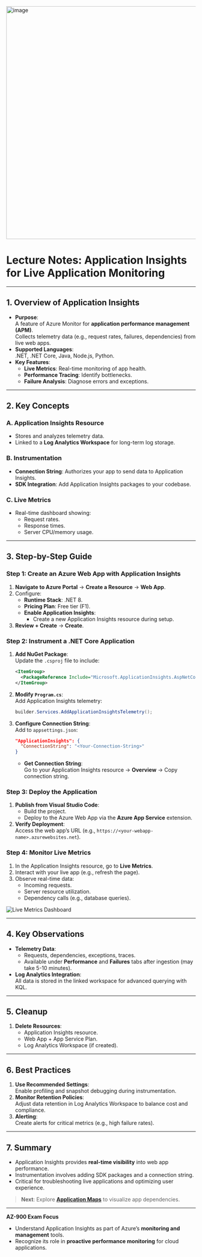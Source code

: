 
<img width="618" alt="image" src="https://github.com/user-attachments/assets/8c955e27-562d-41ca-bf58-80f8923068a7" />


# Lecture Notes: Application Insights for Live Application Monitoring

---

## **1. Overview of Application Insights**
- **Purpose**:  
  A feature of Azure Monitor for **application performance management (APM)**.  
  Collects telemetry data (e.g., request rates, failures, dependencies) from live web apps.  
- **Supported Languages**:  
  .NET, .NET Core, Java, Node.js, Python.  
- **Key Features**:  
  - **Live Metrics**: Real-time monitoring of app health.  
  - **Performance Tracing**: Identify bottlenecks.  
  - **Failure Analysis**: Diagnose errors and exceptions.  

---

## **2. Key Concepts**  
### **A. Application Insights Resource**  
- Stores and analyzes telemetry data.  
- Linked to a **Log Analytics Workspace** for long-term log storage.  

### **B. Instrumentation**  
- **Connection String**: Authorizes your app to send data to Application Insights.  
- **SDK Integration**: Add Application Insights packages to your codebase.  

### **C. Live Metrics**  
- Real-time dashboard showing:  
  - Request rates.  
  - Response times.  
  - Server CPU/memory usage.  

---

## **3. Step-by-Step Guide**  

### **Step 1: Create an Azure Web App with Application Insights**  
1. **Navigate to Azure Portal** → **Create a Resource** → **Web App**.  
2. Configure:  
   - **Runtime Stack**: .NET 8.  
   - **Pricing Plan**: Free tier (F1).  
   - **Enable Application Insights**:  
     - Create a new Application Insights resource during setup.  
3. **Review + Create** → **Create**.  

### **Step 2: Instrument a .NET Core Application**  
1. **Add NuGet Package**:  
   Update the `.csproj` file to include:  
   ```xml
   <ItemGroup>
     <PackageReference Include="Microsoft.ApplicationInsights.AspNetCore" Version="2.21.0" />
   </ItemGroup>
   ```  
2. **Modify `Program.cs`**:  
   Add Application Insights telemetry:  
   ```csharp
   builder.Services.AddApplicationInsightsTelemetry();
   ```  
3. **Configure Connection String**:  
   Add to `appsettings.json`:  
   ```json
   "ApplicationInsights": {
     "ConnectionString": "<Your-Connection-String>"
   }
   ```  
   - **Get Connection String**:  
     Go to your Application Insights resource → **Overview** → Copy connection string.  

### **Step 3: Deploy the Application**  
1. **Publish from Visual Studio Code**:  
   - Build the project.  
   - Deploy to the Azure Web App via the **Azure App Service** extension.  
2. **Verify Deployment**:  
   Access the web app’s URL (e.g., `https://<your-webapp-name>.azurewebsites.net`).  

### **Step 4: Monitor Live Metrics**  
1. In the Application Insights resource, go to **Live Metrics**.  
2. Interact with your live app (e.g., refresh the page).  
3. Observe real-time data:  
   - Incoming requests.  
   - Server resource utilization.  
   - Dependency calls (e.g., database queries).  

![Live Metrics Dashboard](https://via.placeholder.com/600x300?text=Live+Metrics+View)  

---

## **4. Key Observations**  
- **Telemetry Data**:  
  - Requests, dependencies, exceptions, traces.  
  - Available under **Performance** and **Failures** tabs after ingestion (may take 5-10 minutes).  
- **Log Analytics Integration**:  
  All data is stored in the linked workspace for advanced querying with KQL.  

---

## **5. Cleanup**  
1. **Delete Resources**:  
   - Application Insights resource.  
   - Web App + App Service Plan.  
   - Log Analytics Workspace (if created).  

---

## **6. Best Practices**  
1. **Use Recommended Settings**:  
   Enable profiling and snapshot debugging during instrumentation.  
2. **Monitor Retention Policies**:  
   Adjust data retention in Log Analytics Workspace to balance cost and compliance.  
3. **Alerting**:  
   Create alerts for critical metrics (e.g., high failure rates).  

---

## **7. Summary**  
- Application Insights provides **real-time visibility** into web app performance.  
- Instrumentation involves adding SDK packages and a connection string.  
- Critical for troubleshooting live applications and optimizing user experience.  

> **Next**: Explore **[Application Maps](https://learn.microsoft.com/en-us/azure/azure-monitor/app/app-map)** to visualize app dependencies.  

---

**AZ-900 Exam Focus**  
- Understand Application Insights as part of Azure’s **monitoring and management** tools.  
- Recognize its role in **proactive performance monitoring** for cloud applications.  
```
